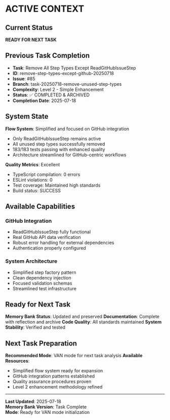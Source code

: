 # ACTIVE CONTEXT

## Current Status

**READY FOR NEXT TASK**

## Previous Task Completion

- **Task**: Remove All Step Types Except ReadGitHubIssueStep
- **ID**: remove-step-types-except-github-20250718
- **Issue**: #85
- **Branch**: task-20250718-remove-unused-step-types
- **Complexity**: Level 2 - Simple Enhancement
- **Status**: ✅ COMPLETED & ARCHIVED
- **Completion Date**: 2025-07-18

## System State

**Flow System**: Simplified and focused on GitHub integration

- Only ReadGitHubIssueStep remains active
- All unused step types successfully removed
- 183/183 tests passing with enhanced quality
- Architecture streamlined for GitHub-centric workflows

**Quality Metrics**: Excellent

- TypeScript compilation: 0 errors
- ESLint violations: 0
- Test coverage: Maintained high standards
- Build status: SUCCESS

## Available Capabilities

### GitHub Integration

- ReadGitHubIssueStep fully functional
- Real GitHub API data verification
- Robust error handling for external dependencies
- Authentication properly configured

### System Architecture

- Simplified step factory pattern
- Clean dependency injection
- Focused validation schemas
- Streamlined test infrastructure

## Ready for Next Task

**Memory Bank Status**: Updated and preserved
**Documentation**: Complete with reflection and archive
**Code Quality**: All standards maintained
**System Stability**: Verified and tested

## Next Task Preparation

**Recommended Mode**: VAN mode for next task analysis
**Available Resources**:

- Simplified flow system ready for expansion
- GitHub integration patterns established
- Quality assurance procedures proven
- Level 2 enhancement methodology refined

---

**Last Updated**: 2025-07-18  
**Memory Bank Version**: Task Complete  
**Mode**: Ready for VAN mode initialization
